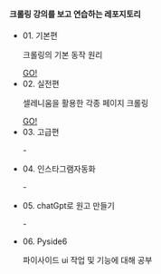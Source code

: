 <h4> 크롤링 강의를 보고 연습하는 레포지토리 </h2>

<ul>
  <li>01. 기본편 <p>크롤링의 기본 동작 원리</p> <a href="https://github.com/taeyoung0001/python_crawling/tree/main/01.%EA%B8%B0%EB%B3%B8%ED%8E%B8">GO!</a></li>
  <li>02. 실전편 <p>셀레니움을 활용한 각종 페이지 크롤링</p>
  <a href="https://github.com/taeyoung0001/python_crawling/tree/main/02.%EC%8B%A4%EC%A0%84%ED%8E%B8">GO!</a> </li>
  <li>03. 고급편 <p>-</p> </li>
  <li>04. 인스타그램자동화 <p>-</p> </li>
  <li>05. chatGpt로 원고 만들기 <p>-</p> </li>
  <li>06. Pyside6 <p>파이사이드 ui 작업 및 기능에 대해 공부</p> </li>
</ul>
